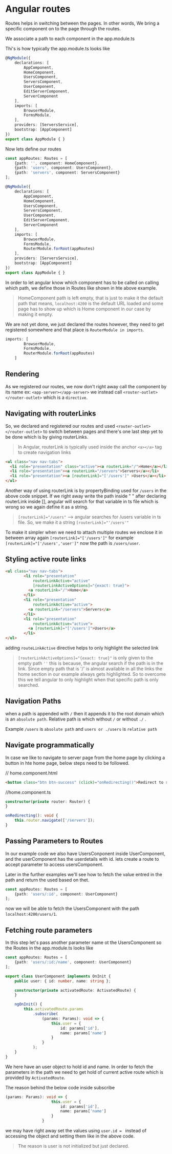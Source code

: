 # Angular routes

Routes helps in switching between the pages. In other words, We bring a specific component on to the page through the routes.

We associate a path to each component in the app.module.ts

Thi's is how typically the app.module.ts looks like

```typescript
@NgModule({
    declarations: [
        AppComponent,
        HomeComponent,
        UsersComponent,
        ServersComponent,
        UserComponent,
        EditServerComponent,
        ServerComponent
    ],
    imports: [
        BrowserModule,
        FormsModule,
    ],
    providers: [ServersService],
    bootstrap: [AppComponent]
})
export class AppModule { }
```

Now lets define our routes

```typescript
const appRoutes: Routes = [
    {path: '', component: HomeComponent},
    {path: 'users', component: UsersComponent},
    {path: 'servers', component: ServersComponent}
];

@NgModule({
    declarations: [
        AppComponent,
        HomeComponent,
        UsersComponent,
        ServersComponent,
        UserComponent,
        EditServerComponent,
        ServerComponent
    ],
    imports: [
        BrowserModule,
        FormsModule,
        RouterModule.forRoot(appRoutes)
    ],
    providers: [ServersService],
    bootstrap: [AppComponent]
})
export class AppModule { }
```

In order to let angular know which component has to be called on calling which path, we define those in Routes like shown in hte above example.

> HomeComponent path is left empty, that is just to make it the default path that means, `localhost:4200` is the default URL loaded and some page has to show up which is Home component in our case by making it empty.

We are not yet done, we just declared the routes however, they need to get registered somewhere and that place is `RouterModule in imports`.

```typescript
imports: [
        BrowserModule,
        FormsModule,
        RouterModule.forRoot(appRoutes)
    ]
```

## Rendering

As we registered our routes, we now don't right away call the component by its name ex: `<app-server></app-server>` we 
instead call `<router-outlet></router-outlet>` which is a `directive`.

## Navigating with routerLinks

So, we declared and registered our routes and used `<router-outlet></router-outlet>` to switch between pages and there's one last step 
yet to be done which is by giving routerLinks.

> In Angular, routerLink is typically used inside the anchor `<a></a>`  tag to create navigation links

``` html
<ul class="nav nav-tabs">
  <li role="presentation" class="active"><a routerLink="/">Home</a></li>
  <li role="presentation"><a routerLink="/servers">Servers</a></li>
  <li role="presentation"><a [routerLink]="['/users']" >Users</a></li>
</ul>
```

Another way of using routerLink is by propertyBinding used for `/users` in the above code snippet. 
If we right away write the path inside " " after declaring routerLink inside [], angular will search for that variable in ts file which is wrong so we again define it as a string.

> `[routerLink]="/users"` --> angular searches for /users variable in ts file. So, we make it a string `[routerLink]="'/users'"`

To make it simpler when we need to attach multiple routes we enclose it in between array again `[routerLink]="['/users']"`
for example `[routerLink]="['/users','user']"` now the path is `/users/user`.


## Styling active route links

```html
<ul class="nav nav-tabs">
        <li role="presentation"
            routerLinkActive="active"
            [routerLinkActiveOptions]="{exact: true}">
          <a routerLink="/">Home</a>
        </li>
        <li role="presentation"
            routerLinkActive="active">
          <a routerLink="/servers">Servers</a>
        </li>
        <li role="presentation"
            routerLinkActive="active">
          <a [routerLink]="['/users']">Users</a>
        </li>
</ul>
```
adding `routeLinkActive` directive helps to only highlight the selected link

> `[routerLinkActiveOptions]="{exact: true}"` is only given to the empty path `''` this is because, the angular search if the path is in the link. Since empty path that is '/' is almost available in all the links the home section in our example always gets highlighted.
> So to overcome this we tell angular to only highlight when that specific path is only searched.


## Navigation Paths

when a path is appended with `/` then it appends it to the root domain which is an `absolute path`. Relative path is which without `/` or without `./` .

Example `/users` is `absolute path`  and `users or ./users` is `relative path`

## Navigate programmatically

In case we like to navigate to server page from the home page by clicking a button in hte home page, below steps need to be followed.

// home.component.html
```html
<button class="btn btn-success" (click)="onRedirecting()">Redirect to server</button>
```
//home.component.ts

```typescript
constructor(private router: Router) {
}

onRedirecting(): void {
    this.router.navigate(['/servers']);
}
```

## Passing Parameters to Routes

In our example code we also have UsersConponent inside UserComponent, and the userComponent has the userdetails with id.
lets create a route to accept parameter to access usersComponent.

Later in the further examples we'll see how to fetch the value entred in the path and return the used based on thet.

```typescript
const appRoutes: Routes = [
    {path: 'users/:id', component: UserComponent}
];
```

now we will be able to fetch the UsersComponent with the path `localhost:4200/users/1`.

## Fetching route parameters

In this step let's pass another parameter name ot the UsersComponent so the Routes in the app.module.ts looks like 

```typescript
const appRoutes: Routes = [
    {path: 'users/:id:/name', component: UserComponent}
];
```

```typescript
export class UserComponent implements OnInit {
    public user: { id: number, name: string };

    constructor(private activatedRoute: ActivatedRoute) {
    }

    ngOnInit() {
        this.activatedRoute.params
            .subscribe(
                (params: Params): void => {
                    this.user = {
                        id: params['id'],
                        name: params['name']
                    }
                }
            );
    }
}
```

We here have an user object to hold id and name. In order to fetch the parameters in the path we need to get hold of 
current active route which is provided by `ActivatedRoute`.

The reason behind the below code inside subscribe
```typescript
(params: Params): void => {
                    this.user = {
                        id: params['id'],
                        name: params['name']
                    }
                }
```
we may have right away set the values using `user.id = ` instead of accessing the object and setting them like in the above code.

> The reason is user is not initialized but just declared.